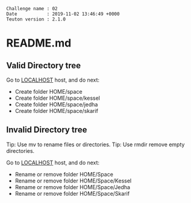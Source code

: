 ```
Challenge name : 02
Date           : 2019-11-02 13:46:49 +0000
Teuton version : 2.1.0
```
# README.md

## Valid Directory tree


Go to [LOCALHOST](#required-hosts) host, and do next:
* Create folder HOME/space
* Create folder HOME/space/kessel
* Create folder HOME/space/jedha
* Create folder HOME/space/skarif

## Invalid Directory tree

Tip: Use mv to rename files or directories.
Tip: Use rmdir remove empty directories.

Go to [LOCALHOST](#required-hosts) host, and do next:
* Rename or remove folder HOME/Space
* Rename or remove folder HOME/Space/Kessel
* Rename or remove folder HOME/Space/Jedha
* Rename or remove folder HOME/Space/Skarif
